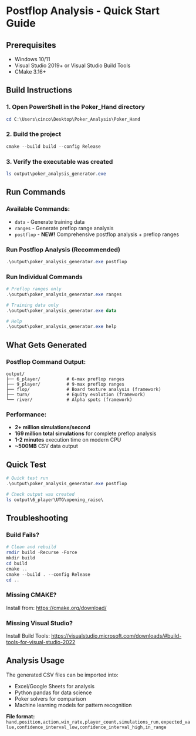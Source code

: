 # Postflop Analysis - Quick Start Guide

## Prerequisites
- Windows 10/11
- Visual Studio 2019+ or Visual Studio Build Tools
- CMake 3.16+

## Build Instructions

### 1. Open PowerShell in the Poker_Hand directory
```powershell
cd C:\Users\cinco\Desktop\Poker_Analysis\Poker_Hand
```

### 2. Build the project
```powershell
cmake --build build --config Release
```

### 3. Verify the executable was created
```powershell
ls output\poker_analysis_generator.exe
```

## Run Commands

### Available Commands:
- `data` - Generate training data
- `ranges` - Generate preflop range analysis
- `postflop` - **NEW!** Comprehensive postflop analysis + preflop ranges

### Run Postflop Analysis (Recommended)
```powershell
.\output\poker_analysis_generator.exe postflop
```

### Run Individual Commands
```powershell
# Preflop ranges only
.\output\poker_analysis_generator.exe ranges

# Training data only  
.\output\poker_analysis_generator.exe data

# Help
.\output\poker_analysis_generator.exe help
```

## What Gets Generated

### Postflop Command Output:
```
output/
├── 6_player/          # 6-max preflop ranges
├── 9_player/          # 9-max preflop ranges
├── flop/              # Board texture analysis (framework)
├── turn/              # Equity evolution (framework)
└── river/             # Alpha spots (framework)
```

### Performance:
- **2+ million simulations/second**
- **169 million total simulations** for complete preflop analysis
- **1-2 minutes** execution time on modern CPU
- **~500MB** CSV data output

## Quick Test
```powershell
# Quick test run
.\output\poker_analysis_generator.exe postflop

# Check output was created
ls output\6_player\UTG\opening_raise\
```

## Troubleshooting

### Build Fails?
```powershell
# Clean and rebuild
rmdir build -Recurse -Force
mkdir build
cd build
cmake ..
cmake --build . --config Release
cd ..
```

### Missing CMAKE?
Install from: https://cmake.org/download/

### Missing Visual Studio?
Install Build Tools: https://visualstudio.microsoft.com/downloads/#build-tools-for-visual-studio-2022

## Analysis Usage

The generated CSV files can be imported into:
- Excel/Google Sheets for analysis
- Python pandas for data science
- Poker solvers for comparison
- Machine learning models for pattern recognition

**File format:** `hand,position,action,win_rate,player_count,simulations_run,expected_value,confidence_interval_low,confidence_interval_high,in_range`
